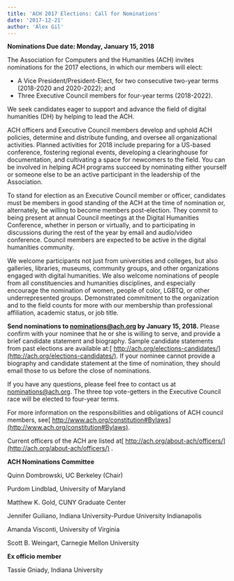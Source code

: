 ```yaml
---
title: 'ACH 2017 Elections: Call for Nominations'
date: '2017-12-21'
author: 'Alex Gil'
---
```

**Nominations Due date: Monday, January 15, 2018**

The Association for Computers and the Humanities (ACH) invites nominations for the 2017 elections, in which our members will elect:

- A Vice President/President-Elect, for two consecutive two-year terms (2018-2020 and 2020-2022); and
- Three Executive Council members for four­-year terms (2018-2022).

We seek candidates eager to support and advance the field of digital humanities (DH) by helping to lead the ACH.

ACH officers and Executive Council members develop and uphold ACH policies, determine and distribute funding, and oversee all organizational activities. Planned activities for 2018 include preparing for a US-based conference, fostering regional events, developing a clearinghouse for documentation, and cultivating a space for newcomers to the field. You can be involved in helping ACH programs succeed by nominating either yourself or someone else to be an active participant in the leadership of the Association.

To stand for election as an Executive Council member or officer, candidates must be members in good standing of the ACH at the time of nomination or, alternately, be willing to become members post-election. They commit to being present at annual Council meetings at the Digital Humanities Conference, whether in person or virtually, and to participating in discussions during the rest of the year by email and audio/video conference. Council members are expected to be active in the digital humanities community.

We welcome participants not just from universities and colleges, but also galleries, libraries, museums, community groups, and other organizations engaged with digital humanities. We also welcome nominations of people from all constituencies and humanities disciplines, and especially encourage the nomination of women, people of color, LGBTQ, or other under­represented groups. Demonstrated commitment to the organization and to the field counts for more with our membership than professional affiliation, academic status, or job title.

**Send nominations to <nominations@ach.org> by January 15, 2018.** Please confirm with your nominee that he or she is willing to serve, and provide a brief candidate statement and biography. Sample candidate statements from past elections are available at:[ http://ach.org/elections-candidates/](http://ach.org/elections-candidates/). If your nominee cannot provide a biography and candidate statement at the time of nomination, they should email those to us before the close of nominations.

If you have any questions, please feel free to contact us at nominations@ach.org. The three top vote­-getters in the Executive Council race will be elected to four-­year terms.

For more information on the responsibilities and obligations of ACH council members, see[ http://www.ach.org/constitution#Bylaws](http://www.ach.org/constitution#Bylaws).

Current officers of the ACH are listed at[ http://ach.org/about-ach/officers/](http://ach.org/about-ach/officers/) .

**ACH Nominations Committee**

Quinn Dombrowski, UC Berkeley (Chair)

Purdom Lindblad, University of Maryland

Matthew K. Gold, CUNY Graduate Center

Jennifer Guiliano, Indiana University-Purdue University Indianapolis

Amanda Visconti, University of Virginia

Scott B. Weingart, Carnegie Mellon University

**Ex officio member**

Tassie Gniady, Indiana University